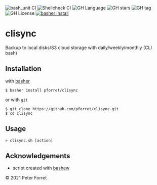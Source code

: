![bash_unit CI](https://github.com/pforret/clisync/workflows/bash_unit%20CI/badge.svg)
![Shellcheck CI](https://github.com/pforret/clisync/workflows/Shellcheck%20CI/badge.svg)
![GH Language](https://img.shields.io/github/languages/top/pforret/clisync)
![GH stars](https://img.shields.io/github/stars/pforret/clisync)
![GH tag](https://img.shields.io/github/v/tag/pforret/clisync)
![GH License](https://img.shields.io/github/license/pforret/clisync)
[![basher install](https://img.shields.io/badge/basher-install-white?logo=gnu-bash&style=flat)](https://basher.gitparade.com/package/)

# clisync

Backup to local disks/S3 cloud storage with daily/weekly/monthly (CLI bash)

## Installation

with [basher](https://github.com/basherpm/basher)

	$ basher install pforret/clisync

or with `git`

	$ git clone https://github.com/pforret/clisync.git
	$ cd clisync

## Usage

	> clisync.sh [action]

## Acknowledgements

* script created with [bashew](https://github.com/pforret/bashew)

&copy; 2021 Peter Forret
